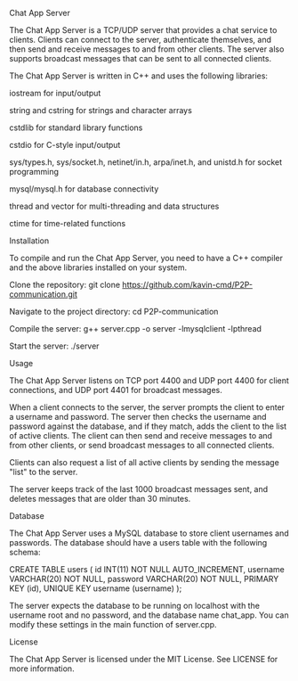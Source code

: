 Chat App Server

The Chat App Server is a TCP/UDP server that provides a chat service to clients. Clients can connect to the server, authenticate themselves, and then send and receive messages to and from other clients. The server also supports broadcast messages that can be sent to all connected clients.

The Chat App Server is written in C++ and uses the following libraries:

iostream for input/output

string and cstring for strings and character arrays

cstdlib for standard library functions

cstdio for C-style input/output

sys/types.h, sys/socket.h, netinet/in.h, arpa/inet.h, and unistd.h for socket programming

mysql/mysql.h for database connectivity

thread and vector for multi-threading and data structures

ctime for time-related functions

Installation

To compile and run the Chat App Server, you need to have a C++ compiler and the above libraries installed on your system.

Clone the repository: git clone https://github.com/kavin-cmd/P2P-communication.git

Navigate to the project directory: cd P2P-communication

Compile the server: g++ server.cpp -o server -lmysqlclient -lpthread

Start the server: ./server

Usage

The Chat App Server listens on TCP port 4400 and UDP port 4400 for client connections, and UDP port 4401 for broadcast messages.

When a client connects to the server, the server prompts the client to enter a username and password. The server then checks the username and password against the database, and if they match, adds the client to the list of active clients. The client can then send and receive messages to and from other clients, or send broadcast messages to all connected clients.

Clients can also request a list of all active clients by sending the message "list" to the server.

The server keeps track of the last 1000 broadcast messages sent, and deletes messages that are older than 30 minutes.

Database

The Chat App Server uses a MySQL database to store client usernames and passwords. The database should have a users table with the following schema:

CREATE TABLE users (
  id INT(11) NOT NULL AUTO_INCREMENT,
  username VARCHAR(20) NOT NULL,
  password VARCHAR(20) NOT NULL,
  PRIMARY KEY (id),
  UNIQUE KEY username (username)
);

The server expects the database to be running on localhost with the username root and no password, and the database name chat_app. You can modify these settings in the main function of server.cpp.

License

The Chat App Server is licensed under the MIT License. See LICENSE for more information.
